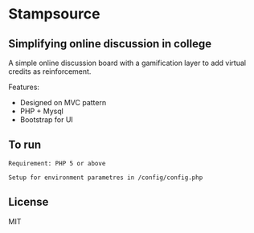 Stampsource 
=========
Simplifying online discussion in college
------------------------------------------

A simple online discussion board with a gamification layer to add virtual credits as reinforcement.

Features:
  - Designed on MVC pattern
  - PHP + Mysql
  - Bootstrap for UI
 

To run
------

```
Requirement: PHP 5 or above
```
```
Setup for environment parametres in /config/config.php
```
License
----

MIT
